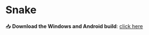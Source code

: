# Snake

📥 **Download the Windows and Android build**: [click here](https://github.com/3-vivek-3/Snake/releases/tag/v1.0.0)
